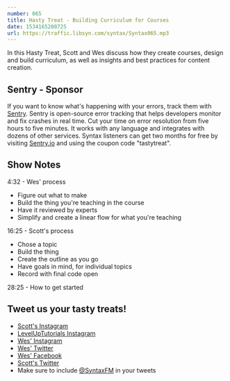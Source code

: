 ```yaml
---
number: 065
title: Hasty Treat - Building Curriculum for Courses
date: 1534165200725
url: https://traffic.libsyn.com/syntax/Syntax065.mp3
---
```


In this Hasty Treat, Scott and Wes discuss how they create courses, design and build curriculum, as well as insights and best practices for content creation.

## Sentry - Sponsor

If you want to know what's happening with your errors, track them with [Sentry](https://sentry.io/). Sentry is open-source error tracking that helps developers monitor and fix crashes in real time. Cut your time on error resolution from five hours to five minutes. It works with any language and integrates with dozens of other services. Syntax listeners can get two months for free by visiting [Sentry.io](https://sentry.io/) and using the coupon code "tastytreat".

## Show Notes

4:32 - Wes' process

- Figure out what to make
- Build the thing you're teaching in the course
- Have it reviewed by experts
- Simplify and create a linear flow for what you're teaching

16:25 - Scott's process

- Chose a topic
- Build the thing
- Create the outline as you go
- Have goals in mind, for individual topics
- Record with final code open

28:25 - How to get started

## Tweet us your tasty treats!

- [Scott's Instagram](https://www.instagram.com/stolinski/)
- [LevelUpTutorials Instagram](https://www.instagram.com/LevelUpTutorials/)
- [Wes' Instagram](https://www.instagram.com/wesbos/)
- [Wes' Twitter](https://twitter.com/wesbos)
- [Wes' Facebook](https://www.facebook.com/wesbos.developer)
- [Scott's Twitter](https://twitter.com/stolinski)
- Make sure to include [@SyntaxFM](https://twitter.com/SyntaxFM) in your tweets
